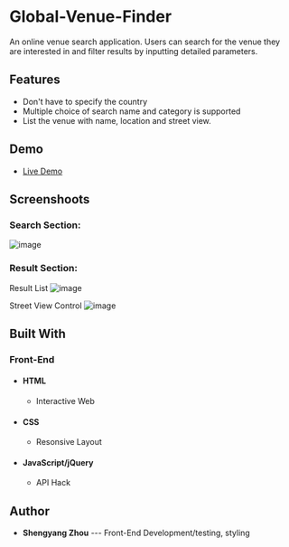 # Global-Venue-Finder
An online venue search application. Users can search for the venue they are interested in and filter results by inputting detailed parameters. 

## Features
* Don't have to specify the country
* Multiple choice of search name and category is supported
* List the venue with name, location and street view.

## Demo
* [Live Demo](https://lookforvenues.co/)

## Screenshoots
### Search Section:
![image](https://github.com/ysz951/Global-Venue-Finder/blob/master/images/search-section.jpg)

### Result Section:
Result List
![image](https://github.com/ysz951/Global-Venue-Finder/blob/master/images/result-list.jpg)

Street View Control
![image](https://github.com/ysz951/Global-Venue-Finder/blob/master/images/street-view.jpg)

## Built With
### Front-End
* #### HTML
  * Interactive Web
* #### CSS
  * Resonsive Layout
* #### JavaScript/jQuery
  * API Hack

## Author
* **Shengyang Zhou** --- Front-End Development/testing, styling
